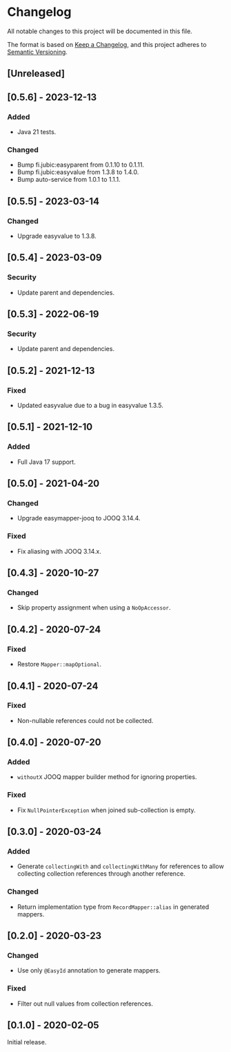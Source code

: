 # Changelog
All notable changes to this project will be documented in this file.

The format is based on [Keep a Changelog](https://keepachangelog.com/en/1.0.0/),
and this project adheres to [Semantic Versioning](https://semver.org/spec/v2.0.0.html).

## [Unreleased]

## [0.5.6] - 2023-12-13
### Added
- Java 21 tests.

### Changed
- Bump fi.jubic:easyparent from 0.1.10 to 0.1.11.
- Bump fi.jubic:easyvalue from 1.3.8 to 1.4.0.
- Bump auto-service from 1.0.1 to 1.1.1.

## [0.5.5] - 2023-03-14
### Changed
- Upgrade easyvalue to 1.3.8.

## [0.5.4] - 2023-03-09
### Security
- Update parent and dependencies.

## [0.5.3] - 2022-06-19
### Security
- Update parent and dependencies.

## [0.5.2] - 2021-12-13
### Fixed
- Updated easyvalue due to a bug in easyvalue 1.3.5.

## [0.5.1] - 2021-12-10
### Added
- Full Java 17 support.

## [0.5.0] - 2021-04-20
### Changed
- Upgrade easymapper-jooq to JOOQ 3.14.4.

### Fixed
- Fix aliasing with JOOQ 3.14.x.

## [0.4.3] - 2020-10-27
### Changed
- Skip property assignment when using a `NoOpAccessor`.

## [0.4.2] - 2020-07-24
### Fixed
- Restore `Mapper::mapOptional`.

## [0.4.1] - 2020-07-24
### Fixed
- Non-nullable references could not be collected.

## [0.4.0] - 2020-07-20
### Added
- `withoutX` JOOQ mapper builder method for ignoring properties.

### Fixed
- Fix `NullPointerException` when joined sub-collection is empty.

## [0.3.0] - 2020-03-24
### Added
- Generate `collectingWith` and `collectingWithMany` for references to allow
collecting collection references through another reference.

### Changed
- Return implementation type from `RecordMapper::alias` in generated mappers.

## [0.2.0] - 2020-03-23
### Changed
- Use only `@EasyId` annotation to generate mappers.

### Fixed
- Filter out null values from collection references.

## [0.1.0] - 2020-02-05

Initial release.
